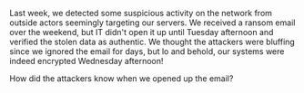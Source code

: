Last week, we detected some suspicious activity on the network from outside actors seemingly targeting our servers. We received a ransom email over the weekend, but IT didn't open it up until Tuesday afternoon and verified the stolen data as authentic. We thought the attackers were bluffing since we ignored the email for days, but lo and behold, our systems were indeed encrypted Wednesday afternoon!

How did the attackers know when we opened up the email?

